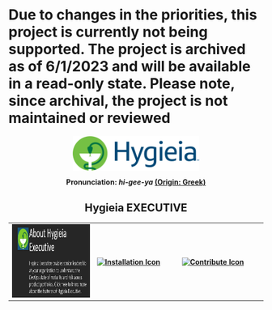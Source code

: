 # Due to changes in the priorities, this project is currently not being supported. The project is archived as of 6/1/2023 and will be available in a read-only state. Please note, since archival, the project is not maintained or reviewed
<div align="center">
<img width="250" align="top" src="https://github.com/Hygieia/ExecDashboard/blob/gh-pages/media/images/ReadmeIcons/HygieiaLogo_RGB.png">
</div>

<div align="center"> 
 <p> <b>Pronunciation: <i>hi-gee-ya <a href="https://en.wikipedia.org/wiki/Hygieia"></i>(Origin: Greek)</a> </p>
</div>

<div align="center"> 
 <h2> Hygieia EXECUTIVE</h2>
</div>

<table>
<colgroup>
<col width="33.3%" />
<col width="33.3%" />
<col width="33.4%" />
</colgroup>

<tbody>
<tr>
<td><a href="https://hygieia.github.io/ExecDashboard/Introduction.html"><img src="https://github.com/Hygieia/ExecDashboard/blob/gh-pages/media/images/ReadmeIcons/About.png" alt="About Icon" height="145" width="280"/></a></td>
<td><a href="https://hygieia.github.io/ExecDashboard/EXECDatabase_Setup.html"><img src="https://github.com/Megha849/ExecDashboard/blob/gh-pages/media/images/ReadmeIcons/Installation.png" alt="Installation Icon" align="center" height="145" width="280"/></td>
<td><a href="https://hygieia.github.io/ExecDashboard/Create_Widget.html"><img src="https://github.com/Megha849/ExecDashboard/blob/gh-pages/media/images/ReadmeIcons/Contribute.png" alt="Contribute Icon" align="center" height="145" width="280"/></a></td>
</tr>
</tbody>
</table>
